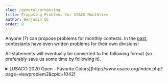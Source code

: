 ```yaml
---
slug: /general/proposing
title: Proposing Problems for USACO Monthlies
author: Benjamin Qi
order: 8
---
```


Anyone (?) can propose problems for monthly contests. In the [past](http://www.usaco.org/index.php?page=viewproblem2&cpid=817), contestants have even written problems for their own divisions!

All statements will eventually be converted to the following format (so preferably save us some time by following it).

<details>

<summary>[USACO 2020 Open - Favorite Colors](http://www.usaco.org/index.php?page=viewproblem2&cpid=1042)</summary>

```
Each of Farmer John's $N$ cows ($1\le N\le 2\cdot 10^5$) has a favorite color.
The cows are conveniently labeled $1\ldots N$ (as always), and each color can be
represented by an integer in the range $1\ldots N$.

There exist $M$ pairs of cows $(a,b)$ such that cow $b$ admires cow $a$
($1\le M\le 2\cdot 10^5$). It is possible that $a=b$, in which case a cow
admires herself. For any color $c$, if cows $x$ and $y$ both admire a cow with
favorite color $c$, then $x$ and $y$ share the same favorite color.

Given this information, determine an assignment of cows to favorite colors such
that the number of distinct favorite colors among all cows is maximized.  As
there are multiple assignments that satisfy this property, output the
lexicographically smallest one (meaning that you should take the assignment that
minimizes the colors assigned to cows $1\ldots N$ in that order).

[input]
The first line contains $N$ and $M$.

The next $M$ lines each contain two space-separated integers $a$ and $b$
($1\le a,b\le N$), denoting that cow $b$ admires cow $a$. The same pair may
appear more than once in the input.
[/input]

[output]
For each $i$ in $1\ldots N$, output the color of cow $i$ in the desired
assignment on a new line.
[/output]

[example]

In the attached image, the circles with bolded borders represent the cows with 
favorite color 1.

[section|SCORING:]

[ul]
[li]Test cases 2-3 satisfy $N,M\le 10^3$. [/li] 

[li]Test cases 4-10 satisfy no additional constraints. [/li]
[/ul]

[/section]
```

</details>